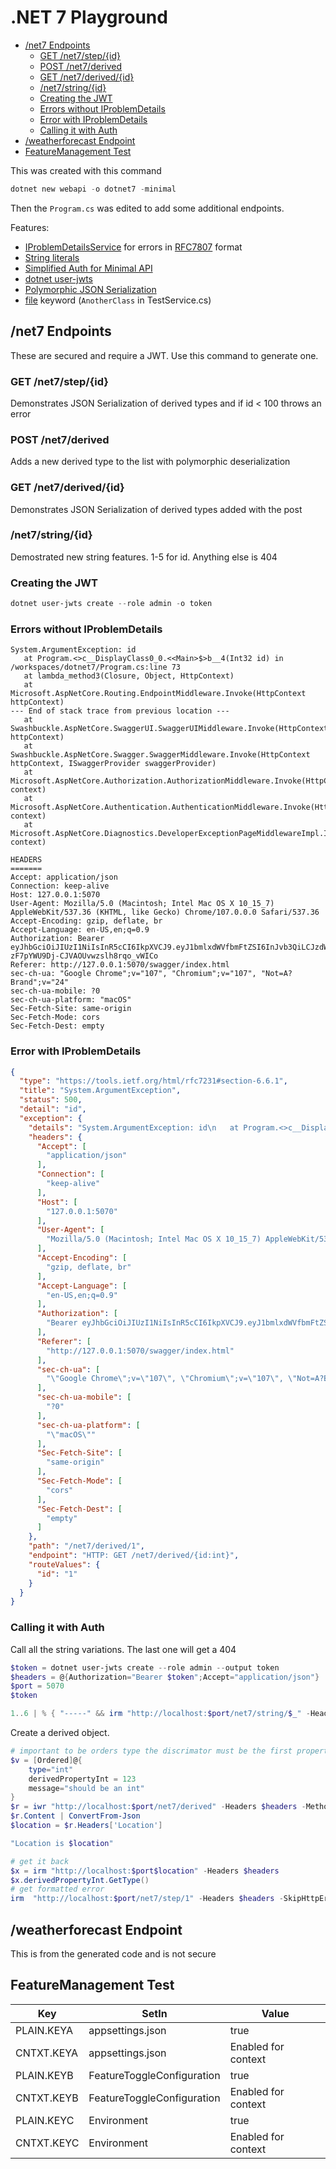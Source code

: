 # .NET 7 Playground <!-- omit in toc -->

- [/net7 Endpoints](#net7-endpoints)
  - [GET /net7/step/{id}](#get-net7stepid)
  - [POST /net7/derived](#post-net7derived)
  - [GET /net7/derived/{id}](#get-net7derivedid)
  - [/net7/string/{id}](#net7stringid)
  - [Creating the JWT](#creating-the-jwt)
  - [Errors without IProblemDetails](#errors-without-iproblemdetails)
  - [Error with IProblemDetails](#error-with-iproblemdetails)
  - [Calling it with Auth](#calling-it-with-auth)
- [/weatherforecast Endpoint](#weatherforecast-endpoint)
- [FeatureManagement Test](#featuremanagement-test)

This was created with this command

```powershell
dotnet new webapi -o dotnet7 -minimal
```

Then the `Program.cs` was edited to add some additional endpoints.

Features:

- [IProblemDetailsService](https://devblogs.microsoft.com/dotnet/asp-net-core-updates-in-dotnet-7-preview-7/#new-problem-details-service) for errors in [RFC7807](https://www.rfc-editor.org/rfc/rfc7807) format
- [String literals](https://learn.microsoft.com/en-us/dotnet/csharp/programming-guide/strings/#raw-string-literals)
- [Simplified Auth for Minimal API](https://auth0.com/blog/whats-new-in-dotnet-7-for-authentication-and-authorization/)
- [dotnet user-jwts](https://learn.microsoft.com/en-us/aspnet/core/security/authentication/jwt-authn)
- [Polymorphic JSON Serialization](https://devblogs.microsoft.com/dotnet/system-text-json-in-dotnet-7/#type-hierarchies)
- [file](https://learn.microsoft.com/en-us/dotnet/csharp/language-reference/keywords/file) keyword (`AnotherClass` in TestService.cs)

## /net7 Endpoints

These are secured and require a JWT. Use this command to generate one.

### GET /net7/step/{id}

Demonstrates JSON Serialization of derived types and if id < 100 throws an error

### POST /net7/derived

Adds a new derived type to the list with polymorphic deserialization

### GET /net7/derived/{id}

Demonstrates JSON Serialization of derived types added with the post

### /net7/string/{id}

Demostrated new string features. 1-5 for id. Anything else is 404

### Creating the JWT

```powershell
dotnet user-jwts create --role admin -o token
```

### Errors without IProblemDetails

```text
System.ArgumentException: id
   at Program.<>c__DisplayClass0_0.<<Main>$>b__4(Int32 id) in /workspaces/dotnet7/Program.cs:line 73
   at lambda_method3(Closure, Object, HttpContext)
   at Microsoft.AspNetCore.Routing.EndpointMiddleware.Invoke(HttpContext httpContext)
--- End of stack trace from previous location ---
   at Swashbuckle.AspNetCore.SwaggerUI.SwaggerUIMiddleware.Invoke(HttpContext httpContext)
   at Swashbuckle.AspNetCore.Swagger.SwaggerMiddleware.Invoke(HttpContext httpContext, ISwaggerProvider swaggerProvider)
   at Microsoft.AspNetCore.Authorization.AuthorizationMiddleware.Invoke(HttpContext context)
   at Microsoft.AspNetCore.Authentication.AuthenticationMiddleware.Invoke(HttpContext context)
   at Microsoft.AspNetCore.Diagnostics.DeveloperExceptionPageMiddlewareImpl.Invoke(HttpContext context)

HEADERS
=======
Accept: application/json
Connection: keep-alive
Host: 127.0.0.1:5070
User-Agent: Mozilla/5.0 (Macintosh; Intel Mac OS X 10_15_7) AppleWebKit/537.36 (KHTML, like Gecko) Chrome/107.0.0.0 Safari/537.36
Accept-Encoding: gzip, deflate, br
Accept-Language: en-US,en;q=0.9
Authorization: Bearer eyJhbGciOiJIUzI1NiIsInR5cCI6IkpXVCJ9.eyJ1bmlxdWVfbmFtZSI6InJvb3QiLCJzdWIiOiJyb290IiwianRpIjoiY2Q1OGVhNzYiLCJyb2xlIjoiYWRtaW4iLCJhdWQiOlsiaHR0cDovL2xvY2FsaG9zdDo2NDQ5NSIsImh0dHBzOi8vbG9jYWxob3N0OjQ0MzU2IiwiaHR0cDovL2xvY2FsaG9zdDo1MDcwIiwiaHR0cHM6Ly9sb2NhbGhvc3Q6NzE3MSJdLCJuYmYiOjE2Njg3MDg4OTEsImV4cCI6MTY3NjY1NzY5MSwiaWF0IjoxNjY4NzA4ODkyLCJpc3MiOiJkb3RuZXQtdXNlci1qd3RzIn0.BZzAHxIQM-zF7pYWU9Dj-CJVAOUvwzslh8rqo_vWICo
Referer: http://127.0.0.1:5070/swagger/index.html
sec-ch-ua: "Google Chrome";v="107", "Chromium";v="107", "Not=A?Brand";v="24"
sec-ch-ua-mobile: ?0
sec-ch-ua-platform: "macOS"
Sec-Fetch-Site: same-origin
Sec-Fetch-Mode: cors
Sec-Fetch-Dest: empty
```

### Error with IProblemDetails

```json
{
  "type": "https://tools.ietf.org/html/rfc7231#section-6.6.1",
  "title": "System.ArgumentException",
  "status": 500,
  "detail": "id",
  "exception": {
    "details": "System.ArgumentException: id\n   at Program.<>c__DisplayClass0_0.<<Main>$>b__4(Int32 id) in /workspaces/dotnet7/Program.cs:line 73\n   at lambda_method3(Closure, Object, HttpContext)\n   at Microsoft.AspNetCore.Routing.EndpointMiddleware.Invoke(HttpContext httpContext)\n--- End of stack trace from previous location ---\n   at Swashbuckle.AspNetCore.SwaggerUI.SwaggerUIMiddleware.Invoke(HttpContext httpContext)\n   at Swashbuckle.AspNetCore.Swagger.SwaggerMiddleware.Invoke(HttpContext httpContext, ISwaggerProvider swaggerProvider)\n   at Microsoft.AspNetCore.Authorization.AuthorizationMiddleware.Invoke(HttpContext context)\n   at Microsoft.AspNetCore.Authentication.AuthenticationMiddleware.Invoke(HttpContext context)\n   at Microsoft.AspNetCore.Diagnostics.DeveloperExceptionPageMiddlewareImpl.Invoke(HttpContext context)",
    "headers": {
      "Accept": [
        "application/json"
      ],
      "Connection": [
        "keep-alive"
      ],
      "Host": [
        "127.0.0.1:5070"
      ],
      "User-Agent": [
        "Mozilla/5.0 (Macintosh; Intel Mac OS X 10_15_7) AppleWebKit/537.36 (KHTML, like Gecko) Chrome/107.0.0.0 Safari/537.36"
      ],
      "Accept-Encoding": [
        "gzip, deflate, br"
      ],
      "Accept-Language": [
        "en-US,en;q=0.9"
      ],
      "Authorization": [
        "Bearer eyJhbGciOiJIUzI1NiIsInR5cCI6IkpXVCJ9.eyJ1bmlxdWVfbmFtZSI6InJvb3QiLCJzdWIiOiJyb290IiwianRpIjoiNTM5M2E5ZDQiLCJyb2xlIjoiYWRtaW4iLCJhdWQiOlsiaHR0cDovL2xvY2FsaG9zdDo2NDQ5NSIsImh0dHBzOi8vbG9jYWxob3N0OjQ0MzU2IiwiaHR0cDovL2xvY2FsaG9zdDo1MDcwIiwiaHR0cHM6Ly9sb2NhbGhvc3Q6NzE3MSJdLCJuYmYiOjE2Njg3MDgyMTUsImV4cCI6MTY3NjY1NzAxNSwiaWF0IjoxNjY4NzA4MjE2LCJpc3MiOiJkb3RuZXQtdXNlci1qd3RzIn0.me8ZkF5gl1cLokPCOFfPNOspGytAAQb5ElR2C5mF5nA"
      ],
      "Referer": [
        "http://127.0.0.1:5070/swagger/index.html"
      ],
      "sec-ch-ua": [
        "\"Google Chrome\";v=\"107\", \"Chromium\";v=\"107\", \"Not=A?Brand\";v=\"24\""
      ],
      "sec-ch-ua-mobile": [
        "?0"
      ],
      "sec-ch-ua-platform": [
        "\"macOS\""
      ],
      "Sec-Fetch-Site": [
        "same-origin"
      ],
      "Sec-Fetch-Mode": [
        "cors"
      ],
      "Sec-Fetch-Dest": [
        "empty"
      ]
    },
    "path": "/net7/derived/1",
    "endpoint": "HTTP: GET /net7/derived/{id:int}",
    "routeValues": {
      "id": "1"
    }
  }
}
```

### Calling it with Auth

Call all the string variations. The last one will get a 404

```powershell
$token = dotnet user-jwts create --role admin --output token
$headers = @{Authorization="Bearer $token";Accept="application/json"}
$port = 5070
$token

1..6 | % { "-----" && irm "http://localhost:$port/net7/string/$_" -Headers $headers }
```

Create a derived object.

```powershell
# important to be orders type the discrimator must be the first property
$v = [Ordered]@{
    type="int"
    derivedPropertyInt = 123
    message="should be an int"
}
$r = iwr "http://localhost:$port/net7/derived" -Headers $headers -Method Post -Body ($v |ConvertTo-Json -Depth 10) -ContentType "application/json"
$r.Content | ConvertFrom-Json
$location = $r.Headers['Location']

"Location is $location"

# get it back
$x = irm "http://localhost:$port$location" -Headers $headers
$x.derivedPropertyInt.GetType()
# get formatted error
irm  "http://localhost:$port/net7/step/1" -Headers $headers -SkipHttpErrorCheck
```
## /weatherforecast Endpoint

This is from the generated code and is not secure

## FeatureManagement Test

| Key        | SetIn                      | Value               |
| ---------- | -------------------------- | ------------------- |
| PLAIN.KEYA | appsettings.json           | true                |
| CNTXT.KEYA | appsettings.json           | Enabled for context |
| PLAIN.KEYB | FeatureToggleConfiguration | true                |
| CNTXT.KEYB | FeatureToggleConfiguration | Enabled for context |
| PLAIN.KEYC | Environment                | true                |
| CNTXT.KEYC | Environment                | Enabled for context |

